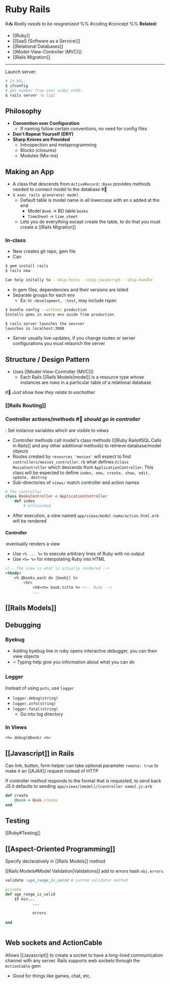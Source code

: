 # Ruby Rails
#📥 *Really needs to be reogranized*
%%
#coding 
#concept
%%
**Related:**
-  [[Ruby]]
-  [[SaaS (Software as a Service)]]
-  [[Relational Databases]]
-  [[Model-View-Controller (MVC)]]
-  [[Rails Migration]]

---

Launch server:

```Bash
# In WSL:
$ ifconfig
# get number from inet under eth0:
$ rails server -b [ip]
```

## Philosophy
- **Convention over Configuration**
	- If naming follow certain conventions, no need for config files
- **Don't Repeat Yourself (DRY)**
- **Sharp Knives are Provided**
	- Introspection and metaprogramming
	- Blocks (closures)
	- Modules (Mix-ins)

## Making an App
- A class that descends from `ActiveRecord::Base` provides methods needed to connect model to the database #📌 
- `$ exec rails g(enerate) model`
	- Default table is model name in all lowercase with an s added at the end
		- Model `Book` -> BD table `books`
		- `TimeSheet` -> `time_sheet`
	- Lets you do everything except create the table, to do that you must create a [[Rails Migration]]

### In-class
- New creates git repo, gem file
- Can

```Bash
$ gem install rails
$ rails new

Can help initally to --skip-tests --skip-javascript --skip-bundle
```

- In gem files, dependencies and their versions are lsited
- Separate groups for each env
	- Ex: in `:development, :test`, may include rspec

```Bash
$ bundle config --without production
Installs gems in every env aside from production

$ rails server launches the sesrver
launches in localhost:3000
```

- Server usually live-updates, if you change routes or server configurations you must relaunch the server 

## Structure / Design Pattern
- Uses [[Model-View-Controller (MVC)]]
	- Each Rails [[Rails Models|model]] is a resource type whose instances are rows in a particular table of a relational database 

#📌 *Just show how they relate to eachother*

### [[Rails Routing]]

### Controller actions/methods #📌 *should go in controller*
: Set instance variables which are visible to views 
- Controller methods call model's class methods ([[Ruby Rails#SQL Calls in Rails]] and any other additional methods) to retrieve database/model objects
- Routes created by `resources 'movies'` will expect to find `controllers/movies_controller.rb` what defines c`class MovieController` which descends from `ApplicationController`. This class will be expected to define `index, new, create, show, edit, update, destroy`
- Sub-directories of `views/` match controller and action names
```Ruby
# The controller
class BooksController < ApplicationController
	def index
		# Unfinished
```
- After execution, a view named `app/views/model-name/action.html.erb` will be rendered
	
#### Controller 
:eventually renders a view 
- Use `<% ... %>` to execute arbitrary lines of Ruby with no output
- Use `<%= %>` for interpolating Ruby into HTML
```HTML
<!-- The view is what is actually rendered -->
<tbody>
	<% @books.each do |book}| %>
		<tr>
			<td><%= book.title %> <!-- Ruby -->
			...
```


## [[Rails Models]]

## Debugging
### Byebug
- Adding byebug line in ruby opens interactive debugger, you can then view objects
- ⭐ Typing help give you information about what you can do

### Logger
Instead of using `puts`, use `logger`
- `logger.debug(string)`
- `logger.info(string)`
- `logger.fatal(string)`
	- Go into log directory 


### In Views
`<%= debug(@book) =%>`

## [[Javascript]] in Rails
Can link, button, form helper can take optional parameter `remote: true` to make it an [[AJAX]] request instead of HTTP 

If controller method responds to the format that is requested, to send back JS it defaults to sending `app/views/[model]/[controller name].js.erb`


```Ruby
def create
	@book = Book.create
end
```



## Testing
[[Ruby#Testing]]

## [[Aspect-Oriented Programming]]
Specify declaratively in [[Rails Models]] method

[[Rails Models#Model Validation|Validations]] add to errors hash `obj.errors`


```Ruby
validate :age_range_is_valid # custom validator method

private 
def age_range_is_valid
	if min...
			...
			
			errors
	
end



```

## Web sockets and ActionCable
Allows [[Javascript]] to create a socket to have a long-lived communication channel with any server. Rails supports web sockets through the `ActionCable` gem
- Good for things like games, chat, etc. 